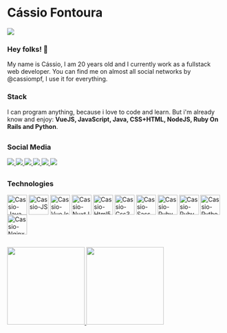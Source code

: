# Cássio Fontoura

![](https://komarev.com/ghpvc/?username=cassiompf&color=blue&style=flat)

### Hey folks! 👋
My name is Cássio, I am 20 years old and I currently work as a fullstack web developer. You can find me on almost all social networks by @cassiompf, I use it for everything.

### Stack
I can program anything, because i love to code and learn. But i'm already know and enjoy: **VueJS, JavaScript, Java, CSS+HTML, NodeJS, Ruby On Rails and Python**.

##

### Social Media
<div style="display: inline_block;">
  <a href="https://imgur.com/2oPKUSt">
    <img src="https://img.shields.io/badge/Discord-7289DA?style=for-the-badge&logo=discord&logoColor=white" />
  </a>
  <a href="https://twitter.com/cassiompf">
    <img src="https://img.shields.io/badge/Twitter-1DA1F2?style=for-the-badge&logo=twitter&logoColor=white" />
  </a>
  <a href="mailto:cassiompf@gmail.com">
    <img src="https://img.shields.io/badge/Gmail-D14836?style=for-the-badge&logo=gmail&logoColor=white" />
  </a>
  <a href="https://www.linkedin.com/in/cassiompf">
    <img src="https://img.shields.io/badge/LinkedIn-0077B5?style=for-the-badge&logo=linkedin&logoColor=white" />
  </a>
  <a href="https://github.com/cassiompf">
    <img src="https://img.shields.io/badge/GitHub-100000?style=for-the-badge&logo=github&logoColor=white" />
  </a>
  <a href="https://gitlab.com/cassiompf">
    <img src="https://img.shields.io/badge/GitLab-330F63?style=for-the-badge&logo=gitlab&logoColor=white" />
  </a>
</div>

##

### Technologies
<div style="display: inline_block;">
  <img
    src="https://cdn.jsdelivr.net/gh/devicons/devicon/icons/java/java-original-wordmark.svg"
    alt="Cassio-Java"
    align="center"
    width="46"
  />
  <img
    src="https://cdn.jsdelivr.net/gh/devicons/devicon/icons/javascript/javascript-original.svg"
    alt="Cassio-JS"
    align="center"
    width="46"
  />
  <img
    src="https://cdn.jsdelivr.net/gh/devicons/devicon/icons/vuejs/vuejs-original-wordmark.svg"
    alt="Cassio-VueJs"
    align="center"
    width="46"
  />
  <img
    src="https://cdn.jsdelivr.net/gh/devicons/devicon/icons/nuxtjs/nuxtjs-original.svg"
    alt="Cassio-NuxtJs"
    align="center"
    width="46"
  />
  <img
    src="https://cdn.jsdelivr.net/gh/devicons/devicon/icons/html5/html5-original-wordmark.svg"
    alt="Cassio-Html5"
    align="center"
    width="46"
  />
  <img
    src="https://cdn.jsdelivr.net/gh/devicons/devicon/icons/css3/css3-original-wordmark.svg"
    alt="Cassio-Css3"
    align="center"
    width="46"
  />
  <img
    src="https://cdn.jsdelivr.net/gh/devicons/devicon/icons/sass/sass-original.svg"
    alt="Cassio-Sass-Scss"
    align="center"
    width="46"
  />
  <img
    src="https://cdn.jsdelivr.net/gh/devicons/devicon/icons/ruby/ruby-original-wordmark.svg"
    alt="Cassio-Ruby"
    align="center"
    width="46"
  />
  <img
    src="https://cdn.jsdelivr.net/gh/devicons/devicon/icons/rails/rails-plain.svg"
    alt="Cassio-RubyOnRails"
    align="center"
    width="46"
  />
  <img
    src="https://cdn.jsdelivr.net/gh/devicons/devicon/icons/python/python-original-wordmark.svg"
    alt="Cassio-Python"
    align="center"
    width="46"
  />
  <img
    src="https://cdn.jsdelivr.net/gh/devicons/devicon/icons/nginx/nginx-original.svg"
    alt="Cassio-Nginx"
    align="center"
    width="46"
  />
</div>

##

<div>
  <a href="https://github.com/cassiompf?tab=repositories">
  <img src="https://github-readme-stats.vercel.app/api/top-langs/?username=cassiompf&layout=compact&theme=graywhite" height="180em" />
  <img src="https://github-readme-stats.vercel.app/api?username=cassiompf&theme=graywhite&show_icons=true" height="180em" /> 
</div>
